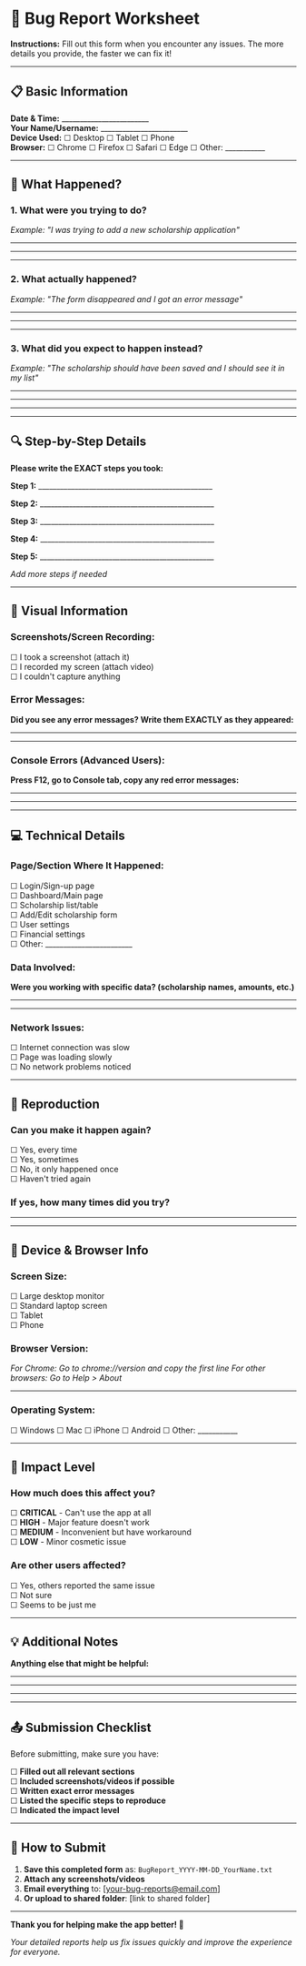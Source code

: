 # 🐛 Bug Report Worksheet

**Instructions:** Fill out this form when you encounter any issues. The more details you provide, the faster we can fix it!

---

## 📋 **Basic Information**

**Date & Time:** ________________________  
**Your Name/Username:** ________________________  
**Device Used:** ☐ Desktop ☐ Tablet ☐ Phone  
**Browser:** ☐ Chrome ☐ Firefox ☐ Safari ☐ Edge ☐ Other: ___________  

---

## 🎯 **What Happened?**

### **1. What were you trying to do?**
*Example: "I was trying to add a new scholarship application"*

________________________________________________
________________________________________________
________________________________________________

### **2. What actually happened?**
*Example: "The form disappeared and I got an error message"*

________________________________________________
________________________________________________
________________________________________________

### **3. What did you expect to happen instead?**
*Example: "The scholarship should have been saved and I should see it in my list"*

________________________________________________
________________________________________________
________________________________________________

---

## 🔍 **Step-by-Step Details**

**Please write the EXACT steps you took:**

**Step 1:** ________________________________________________

**Step 2:** ________________________________________________

**Step 3:** ________________________________________________

**Step 4:** ________________________________________________

**Step 5:** ________________________________________________

*Add more steps if needed*

---

## 📸 **Visual Information**

### **Screenshots/Screen Recording:**
☐ I took a screenshot (attach it)  
☐ I recorded my screen (attach video)  
☐ I couldn't capture anything  

### **Error Messages:**
**Did you see any error messages? Write them EXACTLY as they appeared:**

________________________________________________
________________________________________________

### **Console Errors (Advanced Users):**
**Press F12, go to Console tab, copy any red error messages:**

________________________________________________
________________________________________________

---

## 💻 **Technical Details**

### **Page/Section Where It Happened:**
☐ Login/Sign-up page  
☐ Dashboard/Main page  
☐ Scholarship list/table  
☐ Add/Edit scholarship form  
☐ User settings  
☐ Financial settings  
☐ Other: ________________________  

### **Data Involved:**
**Were you working with specific data? (scholarship names, amounts, etc.)**

________________________________________________
________________________________________________

### **Network Issues:**
☐ Internet connection was slow  
☐ Page was loading slowly  
☐ No network problems noticed  

---

## 🔄 **Reproduction**

### **Can you make it happen again?**
☐ Yes, every time  
☐ Yes, sometimes  
☐ No, it only happened once  
☐ Haven't tried again  

### **If yes, how many times did you try?**
________________________

---

## 📱 **Device & Browser Info**

### **Screen Size:**
☐ Large desktop monitor  
☐ Standard laptop screen  
☐ Tablet  
☐ Phone  

### **Browser Version:**
*For Chrome: Go to chrome://version and copy the first line*
*For other browsers: Go to Help > About*

________________________________________________

### **Operating System:**
☐ Windows ☐ Mac ☐ iPhone ☐ Android ☐ Other: ___________

---

## 🎯 **Impact Level**

### **How much does this affect you?**
☐ **CRITICAL** - Can't use the app at all  
☐ **HIGH** - Major feature doesn't work  
☐ **MEDIUM** - Inconvenient but have workaround  
☐ **LOW** - Minor cosmetic issue  

### **Are other users affected?**
☐ Yes, others reported the same issue  
☐ Not sure  
☐ Seems to be just me  

---

## 💡 **Additional Notes**

**Anything else that might be helpful:**

________________________________________________
________________________________________________
________________________________________________

---

## 📤 **Submission Checklist**

Before submitting, make sure you have:

☐ **Filled out all relevant sections**  
☐ **Included screenshots/videos if possible**  
☐ **Written exact error messages**  
☐ **Listed the specific steps to reproduce**  
☐ **Indicated the impact level**  

---

## 📧 **How to Submit**

1. **Save this completed form** as: `BugReport_YYYY-MM-DD_YourName.txt`
2. **Attach any screenshots/videos**
3. **Email everything** to: [your-bug-reports@email.com]
4. **Or upload to shared folder**: [link to shared folder]

---

**Thank you for helping make the app better! 🚀**

*Your detailed reports help us fix issues quickly and improve the experience for everyone.*